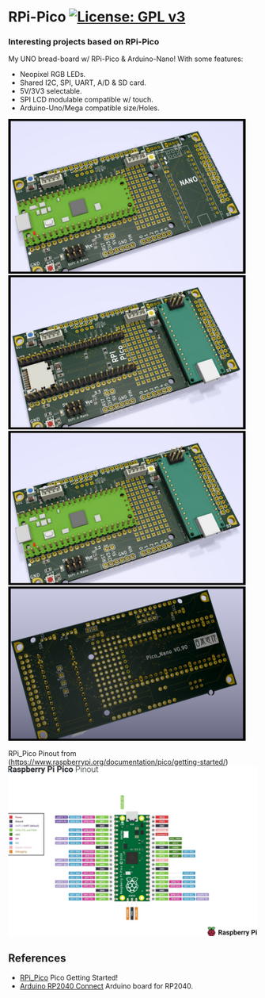 # RPi-Pico [![License: GPL v3](https://img.shields.io/badge/License-GPLv3-blue.svg)](https://www.gnu.org/licenses/gpl-3.0)<br>
### Interesting projects based on RPi-Pico<br>
 
My UNO bread-board w/ RPi-Pico & Arduino-Nano!
With some features:
 - Neopixel RGB LEDs.
 - Shared I2C, SPI, UART, A/D & SD card.
 - 5V/3V3 selectable.
 - SPI LCD modulable compatible w/ touch.
 - Arduino-Uno/Mega compatible size/Holes.
 
<img src="pic/UnoPico.png" width=480><img src="pic/UnoNano.png" width=480> <br>
<img src="pic/UnoPicoNano.png" width=480><img src="pic/PicoNano_Back.png" width=480>
<br>

RPi_Pico Pinout from (https://www.raspberrypi.org/documentation/pico/getting-started/)
<img src="pic/RPi_PicoPinout_R3.jpg" width=640>


## References
  - [RPi_Pico](https://www.raspberrypi.org/documentation/pico/getting-started/) Pico Getting Started!
  - [Arduino RP2040 Connect](https://blog.arduino.cc/2021/01/20/welcome-raspberry-pi-to-the-world-of-microcontrollers/) Arduino board for RP2040.
  
